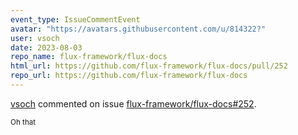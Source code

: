 ```yaml
---
event_type: IssueCommentEvent
avatar: "https://avatars.githubusercontent.com/u/814322?"
user: vsoch
date: 2023-08-03
repo_name: flux-framework/flux-docs
html_url: https://github.com/flux-framework/flux-docs/pull/252
repo_url: https://github.com/flux-framework/flux-docs
---
```


<a href='https://github.com/vsoch' target='_blank'>vsoch</a> commented on issue <a href='https://github.com/flux-framework/flux-docs/pull/252' target='_blank'>flux-framework/flux-docs#252</a>.

<small>Oh that